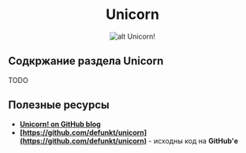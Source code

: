 <h1 align="center">
    <a  href="#unicorn"
        class="anchor"
        name="unicorn"><span class="mini-icon mini-icon-link"></span></a>
    Unicorn
</h1>

<p align="center">
  <img  style="max-width:100%;"
        alt="alt Unicorn!"
        src="https://raw.github.com/uran1980/web-dev-blog/master/Unicorn/images/angry_unicorn.png">
</p>

## Содкржание раздела Unicorn
TODO

## Полезные ресурсы
* **[Unicorn! on GitHub blog](https://github.com/blog/517-unicorn)**
* **[https://github.com/defunkt/unicorn](https://github.com/defunkt/unicorn)** - исходны код на **GitHub'е**
